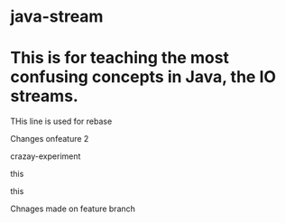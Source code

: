 # java-stream
# This is for teaching the most confusing concepts in Java, the IO streams.


THis line is used for rebase














Changes onfeature 2


crazay-experiment




this


this


Chnages made on feature branch

